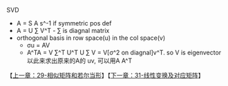 SVD 
  - A = S A s^-1 if symmetric pos def 
  - A = U ∑ V^T  - ∑ is diagnal matrix 
- orthogonal basis in row space(u) in the col space(v) 
  - σu = AV
  - A^TA = V ∑^T U^T U ∑ V = V[σ^2 on diagnal]v^T. so V is eigenvector 以此来求出原来的A的 uv, 可以用A A^T



【[上一章：29-相似矩阵和若尔当形](../29-相似矩阵和若尔当形/29-相似矩阵和若尔当形.md)】【[下一章：31-线性变换及对应矩阵](../31-线性变换及对应矩阵/31-线性变换及对应矩阵.md)】
